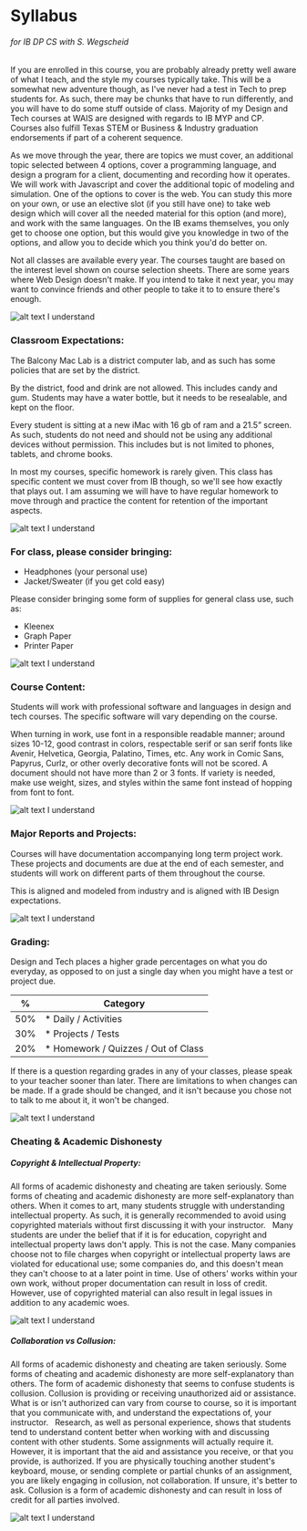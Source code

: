 # Syllabus
###### for IB DP CS with S. Wegscheid

If you are enrolled in this course, you are probably already pretty well aware of what I teach, and the style my courses typically take. This will be a somewhat new adventure though, as I've never had a test in Tech to prep students for. As such, there may be chunks that have to run differently, and you will have to do some stuff outside of class. Majority of my Design and Tech courses at WAIS are designed with regards to IB MYP and CP. Courses also fulfill Texas STEM or Business & Industry graduation endorsements if part of a coherent sequence.

As we move through the year, there are topics we must cover, an additional topic selected between 4 options, cover a programming language, and design a program for a client, documenting and recording how it operates. We will work with Javascript and cover the additional topic of modeling and simulation. One of the options to cover is the web. You can study this more on your own, or use an elective slot (if you still have one) to take web design which will cover all the needed material for this option (and more), and work with the same languages. On the IB exams themselves, you only get to choose one option, but this would give you knowledge in two of the options, and allow you to decide which you think you'd do better on.

Not all classes are available every year. The courses taught are based on the interest level shown on course selection sheets. There are some years where Web Design doesn't make. If you intend to take it next year, you may want to convince friends and other people to take it to to ensure there's enough.

![alt text](https://shawnwegs.github.io/Starting-Class/exy.png "No") I understand

### Classroom Expectations:
The Balcony Mac Lab is a district computer lab, and as such has some policies that are set by the district.

By the district, food and drink are not allowed. This includes candy and gum. Students may have a water bottle, but it needs to be resealable, and kept on the floor.

Every student is sitting at a new iMac with 16 gb of ram and a 21.5” screen. As such, students do not need and should not be using any additional devices without permission. This includes but is not limited to phones, tablets, and chrome books.

In most my courses, specific homework is rarely given. This class has specific content we must cover from IB though, so we'll see how exactly that plays out. I am assuming we will have to have regular homework to move through and practice the content for retention of the important aspects.

![alt text](https://shawnwegs.github.io/Starting-Class/exy.png "No") I understand

### For class, please consider bringing:
* Headphones (your personal use)
* Jacket/Sweater (if you get cold easy)

Please consider bringing some form of supplies for general class use, such as:
* Kleenex
* Graph Paper
* Printer Paper

![alt text](https://shawnwegs.github.io/Starting-Class/exy.png "Yes") I understand

### Course Content:
Students will work with professional software and languages in design and tech courses. The specific software will vary depending on the course.

When turning in work, use font in a responsible readable manner; around sizes 10-12, good contrast in colors, respectable serif or san serif fonts like Avenir, Helvetica, Georgia, Palatino, Times, etc. Any work in Comic Sans, Papyrus, Curlz, or other overly decorative fonts will not be scored. A document should not have more than 2 or 3 fonts. If variety is needed, make use weight, sizes, and styles within the same font instead of hopping from font to font.

![alt text](https://shawnwegs.github.io/Starting-Class/exy.png "No") I understand

### Major Reports and Projects:
Courses will have documentation accompanying long term project work. These projects and documents are due at the end of each semester, and students will work on different parts of them throughout the course.

This is aligned and modeled from industry and is aligned with IB Design expectations.

![alt text](https://shawnwegs.github.io/Starting-Class/exy.png "No") I understand

### Grading:
Design and Tech places a higher grade percentages on what you do everyday, as opposed to on just a single day when you might have a test or project due.

| %                 | Category                            | 
| ------------------| ----------------------------------- |
| 50%               | * Daily / Activities                |
| 30%               | * Projects / Tests                  |
| 20%               | * Homework / Quizzes / Out of Class |

If there is a question regarding grades in any of your classes, please speak to your teacher sooner than later. There are limitations to when changes can be made. If a grade should be changed, and it isn't because you chose not to talk to me about it, it won't be changed.

![alt text](https://shawnwegs.github.io/Starting-Class/exy.png "No") I understand

### Cheating & Academic Dishonesty
##### Copyright & Intellectual Property:
All forms of academic dishonesty and cheating are taken seriously. Some forms of cheating and academic dishonesty are more self-explanatory than others. When it comes to art, many students struggle with understanding intellectual property. As such, it is generally recommended to avoid using copyrighted materials without first discussing it with your instructor.
 
Many students are under the belief that if it is for education, copyright and intellectual property laws don't apply. This is not the case. Many companies choose not to file charges when copyright or intellectual property laws are violated for educational use; some companies do, and this doesn't mean they can't choose to at a later point in time. Use of others' works within your own work, without proper documentation can result in loss of credit. However, use of copyrighted material can also result in legal issues in addition to any academic woes.

![alt text](https://shawnwegs.github.io/Starting-Class/exy.png "No") I understand

##### Collaboration vs Collusion:
All forms of academic dishonesty and cheating are taken seriously. Some forms of cheating and academic dishonesty are more self-explanatory than others. The form of academic dishonesty that seems to confuse students is collusion. Collusion is providing or receiving unauthorized aid or assistance. What is or isn't authorized can vary from course to course, so it is important that you communicate with, and understand the expectations of, your instructor.
 
Research, as well as personal experience, shows that students tend to understand content better when working with and discussing content with other students. Some assignments will actually require it. However, it is important that the aid and assistance you receive, or that you provide, is authorized. If you are physically touching another student's keyboard, mouse, or sending complete or partial chunks of an assignment, you are likely engaging in collusion, not collaboration. If unsure, it's better to ask. Collusion is a form of academic dishonesty and can result in loss of credit for all parties involved.

![alt text](https://shawnwegs.github.io/Starting-Class/exy.png "No") I understand
